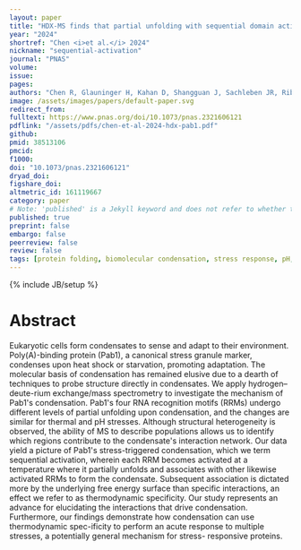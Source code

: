 ```yaml
---
layout: paper
title: "HDX-MS finds that partial unfolding with sequential domain activation controls condensation of a cellular stress marker"
year: "2024"
shortref: "Chen <i>et al.</i> 2024"
nickname: "sequential-activation"
journal: "PNAS"
volume: 
issue: 
pages: 
authors: "Chen R, Glauninger H, Kahan D, Shangguan J, Sachleben JR, Riback JA, Drummond DA, Sosnick TR"
image: /assets/images/papers/default-paper.svg
redirect_from: 
fulltext: https://www.pnas.org/doi/10.1073/pnas.2321606121
pdflink: "/assets/pdfs/chen-et-al-2024-hdx-pab1.pdf"
github: 
pmid: 38513106
pmcid: 
f1000: 
doi: "10.1073/pnas.2321606121"
dryad_doi: 
figshare_doi: 
altmetric_id: 161119667
category: paper
# Note: 'published' is a Jekyll keyword and does not refer to whether the paper is published, but rather to whether this Markdown should be part of the rendered site.
published: true
preprint: false
embargo: false	
peerreview: false
review: false
tags: [protein folding, biomolecular condensation, stress response, pH, heat shock]
---
```

{% include JB/setup %}

# Abstract 

Eukaryotic cells form condensates to sense and adapt to their environment. Poly(A)-binding protein (Pab1), a canonical stress granule marker, condenses upon heat shock or starvation, promoting adaptation. The molecular basis of condensation has remained elusive due to a dearth of techniques to probe structure directly in condensates. We apply hydrogen–deute-rium exchange/mass spectrometry to investigate the mechanism of Pab1's condensation. Pab1's four RNA recognition motifs (RRMs) undergo different levels of partial unfolding upon condensation, and the changes are similar for thermal and pH stresses. Although structural heterogeneity is observed, the ability of MS to describe populations allows us to identify which regions contribute to the condensate's interaction network. Our data yield a picture of Pab1's stress-triggered condensation, which we term sequential activation, wherein each RRM becomes activated at a temperature where it partially unfolds and associates with other likewise activated RRMs to form the condensate. Subsequent association is dictated more by the underlying free energy surface than specific interactions, an effect we refer to as thermodynamic specificity. Our study represents an advance for elucidating the interactions that drive condensation. Furthermore, our findings demonstrate how condensation can use thermodynamic spec-ificity to perform an acute response to multiple stresses, a potentially general mechanism for stress- responsive proteins.
